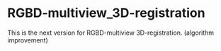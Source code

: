 # RGBD-multiview_3D-registration
This is the next version for RGBD-multiview 3D-registration. (algorithm improvement)
